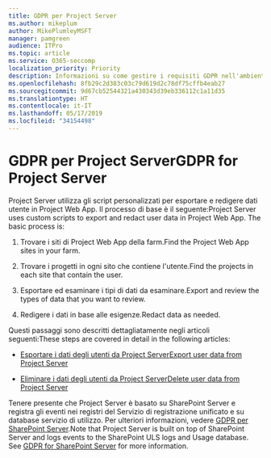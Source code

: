 ```yaml
---
title: GDPR per Project Server
ms.author: mikeplum
author: MikePlumleyMSFT
manager: pamgreen
audience: ITPro
ms.topic: article
ms.service: O365-seccomp
localization_priority: Priority
description: Informazioni su come gestire i requisiti GDPR nell'ambiente Project Server locale.
ms.openlocfilehash: 8fb29c2d383c03c79d619d2c78df75cffb4eab27
ms.sourcegitcommit: 9d67cb52544321a430343d39eb336112c1a11d35
ms.translationtype: HT
ms.contentlocale: it-IT
ms.lasthandoff: 05/17/2019
ms.locfileid: "34154498"
---
```

# <a name="gdpr-for-project-server"></a><span data-ttu-id="71a94-103">GDPR per Project Server</span><span class="sxs-lookup"><span data-stu-id="71a94-103">GDPR for Project Server</span></span>

<span data-ttu-id="71a94-p101">Project Server utilizza gli script personalizzati per esportare e redigere dati utente in Project Web App. Il processo di base è il seguente:</span><span class="sxs-lookup"><span data-stu-id="71a94-p101">Project Server uses custom scripts to export and redact user data in Project Web App. The basic process is:</span></span>

1.  <span data-ttu-id="71a94-106">Trovare i siti di Project Web App della farm.</span><span class="sxs-lookup"><span data-stu-id="71a94-106">Find the Project Web App sites in your farm.</span></span>

2.  <span data-ttu-id="71a94-107">Trovare i progetti in ogni sito che contiene l'utente.</span><span class="sxs-lookup"><span data-stu-id="71a94-107">Find the projects in each site that contain the user.</span></span>

3.  <span data-ttu-id="71a94-108">Esportare ed esaminare i tipi di dati da esaminare.</span><span class="sxs-lookup"><span data-stu-id="71a94-108">Export and review the types of data that you want to review.</span></span>

4.  <span data-ttu-id="71a94-109">Redigere i dati in base alle esigenze.</span><span class="sxs-lookup"><span data-stu-id="71a94-109">Redact data as needed.</span></span>

<span data-ttu-id="71a94-110">Questi passaggi sono descritti dettagliatamente negli articoli seguenti:</span><span class="sxs-lookup"><span data-stu-id="71a94-110">These steps are covered in detail in the following articles:</span></span>

- [<span data-ttu-id="71a94-111">Esportare i dati degli utenti da Project Server</span><span class="sxs-lookup"><span data-stu-id="71a94-111">Export user data from Project Server</span></span>](/Project/export-user-data-from-project-server?toc=/Office365/Enterprise/toc.json)

- [<span data-ttu-id="71a94-112">Eliminare i dati degli utenti da Project Server</span><span class="sxs-lookup"><span data-stu-id="71a94-112">Delete user data from Project Server</span></span>](/Project/delete-user-data-from-project-server?toc=/Office365/Enterprise/toc.json)


<span data-ttu-id="71a94-p102">Tenere presente che Project Server è basato su SharePoint Server e registra gli eventi nei registri del Servizio di registrazione unificato e su database servizio di utilizzo. Per ulteriori informazioni, vedere [GDPR per SharePoint Server](gdpr-for-sharepoint-server.md).</span><span class="sxs-lookup"><span data-stu-id="71a94-p102">Note that Project Server is built on top of SharePoint Server and logs events to the SharePoint ULS logs and Usage database. See [GDPR for SharePoint Server](gdpr-for-sharepoint-server.md) for more information.</span></span>
